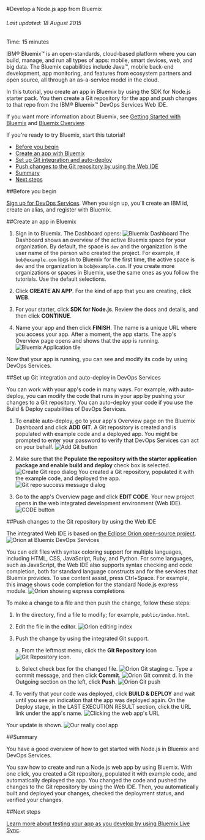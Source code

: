 #Develop a Node.js app from Bluemix

###### Last updated: 18 August 2015

Time: 15 minutes

IBM&reg; Bluemix&trade; is an open-standards, cloud-based platform where you can build, manage, and run all types
of apps: mobile, smart devices, web, and big data. The Bluemix capabilities include Java&trade;, mobile back-end development, app monitoring, and features from ecosystem partners and open source, all through an as-a-service model in the cloud.

In this tutorial, you create an app in Bluemix by using the SDK for Node.js starter pack. You then create a Git repository for the app and push changes to that repo from the IBM&reg; Bluemix&trade; DevOps Services Web IDE.

If you want more information about Bluemix, see [Getting Started with Bluemix](https://www.ng.bluemix.net/docs/#) and [Bluemix Overview](https://www.ng.bluemix.net/docs/#overview/overview.html#overview).

If you're ready to try Bluemix, start this tutorial!

* [Before you begin](#prereq)
* [Create an app with Bluemix](#create_bluemix_app)
* [Set up Git integration and auto-deploy](#git_integration_and_autodeployment)
* [Push changes to the Git repository by using the Web IDE](#push)
* [Summary](#summary)
* [Next steps](#nextsteps)
 

<a name='prereq'></a>
##Before you begin

[Sign up for DevOps Services](https://hub.jazz.net/register). When you sign up, you'll create an IBM id, create an alias, and register with Bluemix. 

 <a name='create_bluemix_app'></a>
##Create an app in Bluemix

1. Sign in to Bluemix. The Dashboard opens:
![Bluemix Dashboard](/tutorials/jazzeditor/images/bm-home_NEW.png)
The Dashboard shows an overview of the active Bluemix space for your organization. 
By default, the space is `dev` and the organization is the user name of the person who created the project. 
For example, if `bob@example.com` logs in to Bluemix for the first time, the active space is `dev` and the organization 
is `bob@example.com`.
If you create more organizations or spaces in Bluemix, use the same ones as you follow the tutorials. Use the default selections.

2. Click **CREATE AN APP**. For the kind of app that you are creating, click **WEB**.  

3. For your starter, click **SDK for Node.js**. Review the docs and details, and then click **CONTINUE**.

4. Name your app and then click **FINISH**. The name is a unique URL where you access your app. 
After a moment, the app starts. The app's Overview page opens and shows that the app is running.
![Bluemix Application tile](/tutorials/jazzeditor/images/bm-app-panel_NEW.png)

Now that your app is running, you can see and modify its code by using DevOps Services.

<a name='git_integration_and_autodeployment'></a>
##Set up Git integration and auto-deploy in DevOps Services

You can work with your app's code in many ways. For example, with auto-deploy, you can modify the code that runs in your app by pushing your changes to a Git repository. You can auto-deploy your code if you use the Build & Deploy capabilities of DevOps Services.

1. To enable auto-deploy, go to your app's Overview page on the Bluemix Dashboard and click **ADD GIT**. A Git repository is created and is populated with example code and a deployed app. You might be prompted to enter your password to verify that DevOps Services can act on your behalf. 
![Add Git button](/tutorials/jazzeditor/images/bm-add-git-integration_NEW.png)

2. Make sure that the **Populate the repository with the starter application package and enable build and deploy** check box is selected.
![Create Git repo dialog](/tutorials/jazzeditor/images/bm-create-git-repo_NEW.png)
You created a Git repository, populated it with the example code, and deployed the app.
![Git repo success message dialog](/tutorials/jazzeditor/images/bm-git-repo-success-msg_NEW.png)

3. Go to the app's Overview page and click **EDIT CODE**. Your new project opens in the web integrated development environment (Web IDE).  
![CODE button](/tutorials/jazzeditor/images/bm-code-button_NEW.png)

<a name='push'></a>
##Push changes to the Git repository by using the Web IDE

The integrated Web IDE is 
based on [the Eclipse Orion open-source project](http://orion.eclipse.org/). 
![Orion at Bluemix DevOps Services](/tutorials/jazzeditor/images/orion_1_NEW.png)

You can edit files with syntax coloring support for multiple languages, including HTML, 
CSS, JavaScript, Ruby, and Python. For some languages, such as JavaScript, the Web IDE also supports 
syntax checking and code completion, both for standard language constructs and for the services that Bluemix provides. To use content assist, press Ctrl+Space. For example, this image shows code completion for the standard Node.js express module.
![Orion showing express completions](/tutorials/jazzeditor/images/completion.png)

To make a change to a file and then push the change, follow these steps:

1. In the directory, find a file to modify; for example, `public/index.html`. 

5. Edit the file in the editor.
![Orion editing index](/tutorials/jazzeditor/images/orion-really-cool_NEW.png)

6. Push the change by using the integrated Git support. 

	a. From the leftmost menu, click the **Git Repository** icon <img  class="inline" src="/tutorials/jazzeditor/images/git.gif" alt="Git Repository icon">.
	
	b. Select check box for the changed file.
![Orion Git staging](/tutorials/jazzeditor/images/orion-git-stage_NEW.png)
	c. Type a commit message, and then click **Commit**.
![Orion Git commit](/tutorials/jazzeditor/images/orion-commit_NEW.png)
	d. In the Outgoing section on the left, click **Push**.
![Orion Git push](/tutorials/jazzeditor/images/orion-push_NEW.png)

7. To verify that your code was deployed, 
click **BUILD & DEPLOY** and wait until you see an indication that the 
app was deployed again. On the Deploy stage, in the LAST EXECUTION RESULT section, click the URL link under the app's name.
![Clicking the web app's URL](/tutorials/jazzeditor/images/click-webapp-url.png)

Your update is shown.
![Our really cool app](/tutorials/jazzeditor/images/really-cool_NEW.png)

<a name='summary'></a>
##Summary

You have a good overview of how to get started with Node.js in Bluemix and DevOps Services. 

You saw how to create and run a Node.js web app by using Bluemix. 
With one click, you created a Git repository, populated it with example code, and automatically 
deployed the app. You changed the code and pushed the changes to the Git repository by using the 
Web IDE. Then, you automatically built and deployed your changes, checked the deployment status, 
and verified your changes. 

<a name='nextsteps'></a>
##Next steps

[Learn more about testing your app as you develop by using Bluemix Live Sync](/tutorials/livesync). 

[1]: /tutorials/jazzeditor/images/runbar_green.png

